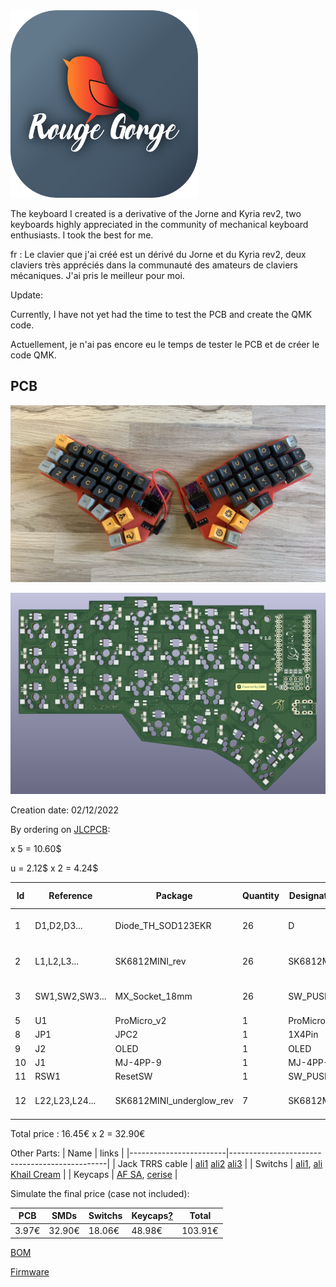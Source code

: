 
<img src="images/robinlogo.png" alt="alt text" width="300" height="300">

The keyboard I created is a derivative of the Jorne and Kyria rev2, two keyboards highly appreciated in the community of mechanical keyboard enthusiasts. I took the best for me.

fr : Le clavier que j'ai créé est un dérivé du Jorne et du Kyria rev2, deux claviers très appréciés dans la communauté des amateurs de claviers mécaniques. J'ai pris le meilleur pour moi.

Update: 

Currently, I have not yet had the time to test the PCB and create the QMK code.

Actuellement, je n'ai pas encore eu le temps de tester le PCB et de créer le code QMK.

## PCB

![](images/TestBuild.jpg)

![](images/PCB.PNG)


Creation date: 02/12/2022


By ordering on [JLCPCB](https://cart.jlcpcb.com/quote?orderType=1&stencilLayer=2&stencilWidth=100&stencilLength=100&stencilCounts=5):

x 5 = 10.60$

u = 2.12$ x 2 = 4.24$


| Id | Reference | Package | Quantity | Designation | Supplier and ref | Ali price |
|----|-----------|---------|----------|------------|-------------------|------|
| 1  | D1,D2,D3...| Diode_TH_SOD123EKR | 26 | D |  [aliexpress](https://fr.aliexpress.com/item/1005003631407506.html?spm=a2g0o.order_list.order_list_main.10.6f255e5bMe6RnY&gatewayAdapt=glo2fra) , [TME](https://www.tme.eu/fr/details/1n5711w-7-f/diodes-schottky-smd/diodes-incorporated/) | 0.0546€ x 26 = 1.42€ |
| 2  | L1,L2,L3...| SK6812MINI_rev | 26 | SK6812MINI |  [aliexpress](https://fr.aliexpress.com/item/1005003021596311.html?spm=a2g0o.order_list.order_list_main.20.6f255e5bMe6RnY&gatewayAdapt=glo2fra) | 0.0704€ x 26 = 1.83€ |
| 3  | SW1,SW2,SW3...| MX_Socket_18mm | 26 | SW_PUSH | [aliexpress](https://fr.aliexpress.com/item/1005003873653184.html?spm=a2g0o.order_list.order_list_main.55.6f255e5bMe6RnY&gatewayAdapt=glo2fra)  | 0.1285€ x 26 = 3.34€ |
| 5  | U1 | ProMicro_v2 | 1 | ProMicro | [aliexpress](https://fr.aliexpress.com/item/1005003622414316.html?spm=a2g0o.order_list.order_list_main.26.6f255e5bMe6RnY&gatewayAdapt=glo2fra)  | 6.155€ |
| 8  | JP1 | JPC2 | 1 |  1X4Pin | [aliexpress](https://fr.aliexpress.com/item/4000979967513.html?spm=a2g0o.productlist.main.15.5b3f66e9o9m0cy&algo_pvid=850782ff-bfc7-4801-b06f-c64a524add1d&algo_exp_id=850782ff-bfc7-4801-b06f-c64a524add1d-7&pdp_ext_f=%7B%22sku_id%22%3A%2210000013144422246%22%7D&pdp_npi=3%40dis%21EUR%210.95%210.91%21%21%21%21%21%4021227e5116761981638552814d0652%2110000013144422246%21sea%21FR%212090266028&curPageLogUid=i54TIsZb6YSi)  | 0.182€ |
| 9  | J2 | OLED | 1 | OLED |  [aliexpress](https://fr.aliexpress.com/item/33024849277.html?spm=a2g0o.order_list.order_list_main.288.3e135e5bkwqkdx&gatewayAdapt=glo2fra) | 3.10€ |
| 10 | J1 | MJ-4PP-9 | 1 | MJ-4PP-9 |  [aliexpress](https://fr.aliexpress.com/item/33029465106.html?spm=a2g0o.order_list.order_list_main.253.3e135e5bkwqkdx&gatewayAdapt=glo2fra) | 0.246€ |
| 11 | RSW1 | ResetSW | 1 | SW_PUSH | [aliexpress](https://fr.aliexpress.com/item/1005004067514307.html?spm=a2g0o.productlist.main.1.73f16315tgnplA&algo_pvid=d4307642-89a4-423d-b78d-a7bb9a884aa8&algo_exp_id=d4307642-89a4-423d-b78d-a7bb9a884aa8-0&pdp_ext_f=%7B%22sku_id%22%3A%2212000027928467484%22%7D&pdp_npi=3%40dis%21EUR%210.52%210.46%21%21%21%21%21%40211bea0816761983658792786d0728%2112000027928467484%21sea%21FR%212090266028&curPageLogUid=7tFJg1Tj6lU0)  | 0.137€ |
| 12 | L22,L23,L24... | SK6812MINI_underglow_rev | 7 | SK6812MINI |  [aliexpress](https://fr.aliexpress.com/item/1005003021596311.html?spm=a2g0o.order_list.order_list_main.20.3e135e5bkwqkdx&gatewayAdapt=glo2fra) | 0.0704€ x 7 = 0.49€ |


Total price : 16.45€ x 2 = 32.90€

Other Parts:
| Name | links |
|------------------------|-----------------------------------------------|
| Jack TRRS cable | [ali1](https://fr.aliexpress.com/item/1005003415667083.html?spm=a2g0o.productlist.main.37.3441d84fbFu5Hf&algo_pvid=1adb3a47-ca94-434c-803d-4ccde599e237&algo_exp_id=1adb3a47-ca94-434c-803d-4ccde599e237-18&pdp_ext_f=%7B%22sku_id%22%3A%2212000025692890634%22%7D&pdp_npi=3%40dis%21EUR%212.14%211.81%21%21%21%21%21%4021227d8316762009574963433d0686%2112000025692890634%21sea%21FR%212090266028&curPageLogUid=nj2yMe0X7UII) [ali2](https://fr.aliexpress.com/item/33006667627.html?spm=a2g0o.productlist.main.25.3441d84fbFu5Hf&algo_pvid=db7c9240-7399-4f47-bad7-a78af453f498&algo_exp_id=db7c9240-7399-4f47-bad7-a78af453f498-12&pdp_ext_f=%7B%22sku_id%22%3A%2267037901505%22%7D&pdp_npi=3%40dis%21EUR%212.33%212.1%21%21%21%21%21%4021227e5116762010359954759d0652%2167037901505%21sea%21FR%212090266028&curPageLogUid=f0e0CcMaVshO) [ali3](https://fr.aliexpress.com/item/1005002888851426.html?spm=a2g0o.productlist.main.3.3441d84fbFu5Hf&algo_pvid=f9d24cf2-f17b-4ef0-a9a0-7f2f2ca77156&algo_exp_id=f9d24cf2-f17b-4ef0-a9a0-7f2f2ca77156-1&pdp_ext_f=%7B%22sku_id%22%3A%2212000022630947685%22%7D&pdp_npi=3%40dis%21EUR%213.8%212.66%21%21%21%21%21%40211bda9b16762013003935948d0706%2112000022630947685%21sea%21FR%212090266028&curPageLogUid=8BMH4jwvmLwd) |
| Switchs | [ali1](https://fr.aliexpress.com/item/1005003436102892.html?spm=a2g0o.order_list.order_list_main.223.34db5e5bkYd3Bk&gatewayAdapt=glo2fra), [ali Khail Cream](https://fr.aliexpress.com/item/1005003694230110.html?spm=a2g0o.productlist.main.1.5385245cS4FtLp&algo_pvid=043b18d1-9122-4b42-8289-2a2ee88619fe&algo_exp_id=043b18d1-9122-4b42-8289-2a2ee88619fe-0&pdp_ext_f=%7B%22sku_id%22%3A%2212000026831639163%22%7D&pdp_npi=3%40dis%21EUR%21177.39%2172.73%21%21%21%21%21%402102188b16762015218328204d070d%2112000026831639163%21sea%21FR%212090266028&curPageLogUid=lFpdV2qDqqbg) |
| Keycaps | [AF SA](https://fr.aliexpress.com/item/1005003935785708.html?spm=a2g0o.order_list.order_list_main.5.41db5e5b7Wn8vO&gatewayAdapt=glo2fra), [cerise](https://fr.aliexpress.com/item/1005003932690197.html?gatewayAdapt=glo2fra) |

Simulate the final price (case not included):

| PCB | SMDs | Switchs | Keycaps[?](https://fr.aliexpress.com/item/1005003935785708.html?spm=a2g0o.order_list.order_list_main.5.41db5e5b7Wn8vO&gatewayAdapt=glo2fra) | Total |
|----------|----------|----------|----------|----------|
| 3.97€ | 32.90€ | 18.06€ | 48.98€ | 103.91€ |

[BOM](https://github.com/mornepousse/Morne/blob/jorne/doc/BOM.md)

[Firmware](https://github.com/mornepousse/Rouge-Gorge_QMX_Part)


